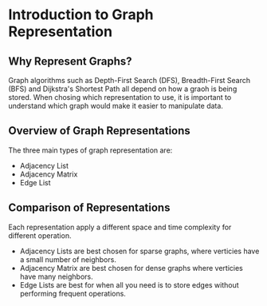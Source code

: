 # Introduction to Graph Representation
## Why Represent Graphs?
Graph algorithms such as Depth-First Search (DFS), Breadth-First Search (BFS) and Dijkstra's Shortest Path all depend on how a graoh is being stored. When chosing which representation to use, it is important to understand which graph would make it easier to manipulate data. 
## Overview of Graph Representations
The three main types of graph representation are:
- Adjacency List
- Adjacency Matrix
- Edge List
## Comparison of Representations
Each representation apply a different space and time complexity for different operation.
-  Adjacency Lists are best chosen for sparse graphs, where verticies have a small number of neighbors. 
- Adjacency Matrix are best chosen for dense graphs where verticies have many neighbors. 
- Edge Lists are best for when all you need is to store edges without performing frequent operations.